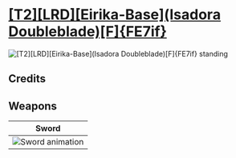 # [\[T2\]\[LRD\]\[Eirika-Base\]\(Isadora Doubleblade\)\[F\]{FE7if}](../%5BT2%5D%5BLRD%5D%5BEirika-Base%5D(Isadora%20Doubleblade)%5BF%5D%7BFE7if%7D)

<img src="./1.%20Sword%20(Hauteclere)/Sword_000.png" alt="[T2][LRD][Eirika-Base](Isadora Doubleblade)[F]{FE7if} standing" />

## Credits



## Weapons


|Sword |
|  :---: |
| <img alt="Sword animation" src="./1.%20Sword%20(Hauteclere)/Sword.gif" /> |

